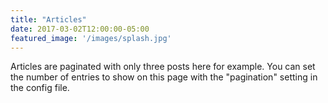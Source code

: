```yaml
---
title: "Articles"
date: 2017-03-02T12:00:00-05:00
featured_image: '/images/splash.jpg'
---
```

Articles are paginated with only three posts here for example. You can set the number of entries to show on this page with the "pagination" setting in the config file.
